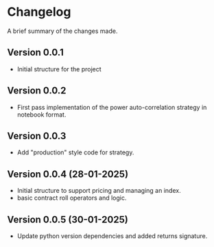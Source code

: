 Changelog
=========

A brief summary of the changes made.

Version 0.0.1
-------------

* Initial structure for the project

Version 0.0.2
-------------

* First pass implementation of the power auto-correlation strategy in notebook format.

Version 0.0.3
-------------

* Add "production" style code for strategy.

Version 0.0.4 (28-01-2025)
--------------------------

* Initial structure to support pricing and managing an index.
* basic contract roll operators and logic.

Version 0.0.5 (30-01-2025)
--------------------------

* Update python version dependencies and added returns signature.
